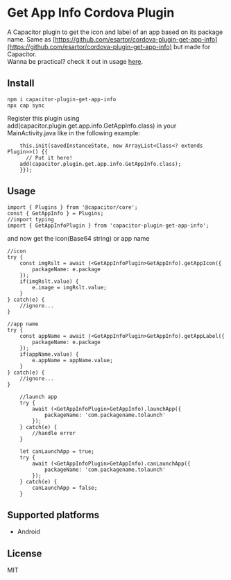 # Get App Info Cordova Plugin

A Capacitor plugin to get the icon and label of an app based on its package name. Same as [https://github.com/esartor/cordova-plugin-get-app-info](https://github.com/esartor/cordova-plugin-get-app-info) but made for Capacitor. <br/>
Wanna be practical? check it out in usage [here](https://github.com/dotnetdreamer/notifier).


## Install

```
npm i capacitor-plugin-get-app-info
npx cap sync

```
Register this plugin using add(capacitor.plugin.get.app.info.GetAppInfo.class) in your MainActivity.java like in the following example:

```
    this.init(savedInstanceState, new ArrayList<Class<? extends Plugin>>() {{
      // Put it here!
    add(capacitor.plugin.get.app.info.GetAppInfo.class);
    }});
```

## Usage

```
import { Plugins } from '@capacitor/core';
const { GetAppInfo } = Plugins;
//import typing
import { GetAppInfoPlugin } from 'capacitor-plugin-get-app-info';

```

and now get the icon(Base64 string) or app name

```
//icon
try {
    const imgRslt = await (<GetAppInfoPlugin>GetAppInfo).getAppIcon({
        packageName: e.package
    });
    if(imgRslt.value) {
        e.image = imgRslt.value;
    }
} catch(e) {
    //ignore...
}

//app name
try {
    const appName = await (<GetAppInfoPlugin>GetAppInfo).getAppLabel({
        packageName: e.package
    });
    if(appName.value) {
        e.appName = appName.value;
    }
} catch(e) {
    //ignore...
}

    //launch app
    try {
        await (<GetAppInfoPlugin>GetAppInfo).launchApp({
            packageName: 'com.packagename.tolaunch'
        });
    } catch(e) {
        //handle error
    }

    let canLaunchApp = true;
    try {
        await (<GetAppInfoPlugin>GetAppInfo).canLaunchApp({
            packageName: 'com.packagename.tolaunch'
        });
    } catch(e) {
        canLaunchApp = false;
    }
```

## Supported platforms

* Android

## License
MIT